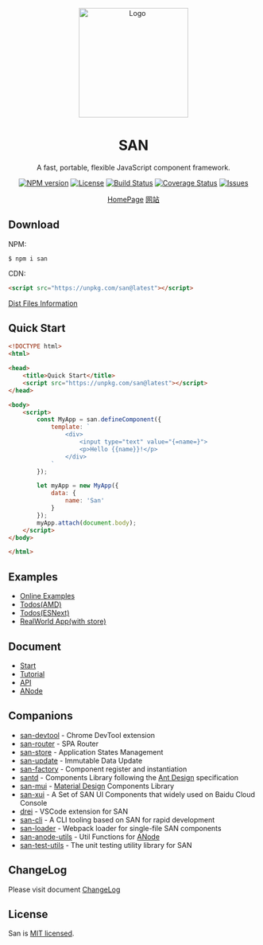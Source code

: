 <p align="center">
    <a href="https://baidu.github.io/san/">
        <img src="https://baidu.github.io/san/img/logo-colorful.svg" alt="Logo" height="220">
    </a>
</p>

<h1 align="center">SAN</h1>

<p align="center">
A fast, portable, flexible JavaScript component framework.
</p>

<p align="center">
  <a href="https://www.npmjs.com/package/san"><img src="http://img.shields.io/npm/v/san.svg?style=flat-square" alt="NPM version"></a>
  <a href="https://www.npmjs.com/package/san"><img src="https://img.shields.io/github/license/baidu/san.svg?style=flat-square" alt="License"></a>
  <a href="https://travis-ci.org/baidu/san"><img src="https://img.shields.io/travis/baidu/san/master.svg?style=flat-square" alt="Build Status"></a>
  <a href="https://coveralls.io/github/baidu/san?branch=master"><img src="https://img.shields.io/coveralls/github/baidu/san.svg?style=flat-square" alt="Coverage Status"></a>
  <a href="https://github.com/baidu/san/issues"><img src="https://img.shields.io/github/issues/baidu/san.svg?style=flat-square" alt="Issues"></a>
</p>

<p align="center">
  <a href="https://baidu.github.io/san/en/index.html" target="_blank">HomePage</a>
  <a href="https://baidu.github.io/san/" target="_blank">网站</a>
</p>




## Download

NPM:

```
$ npm i san
```

CDN:

```html
<script src="https://unpkg.com/san@latest"></script>
```

[Dist Files Information](https://github.com/baidu/san/tree/master/dist)


## Quick Start

```html
<!DOCTYPE html>
<html>

<head>
    <title>Quick Start</title>
    <script src="https://unpkg.com/san@latest"></script>
</head>

<body>
    <script>
        const MyApp = san.defineComponent({
            template: `
                <div>
                    <input type="text" value="{=name=}">
                    <p>Hello {{name}}!</p>
                </div>
            `
        });

        let myApp = new MyApp({
            data: {
                name: 'San'
            }
        });
        myApp.attach(document.body);
    </script>
</body>

</html>
```

## Examples

- [Online Examples](https://baidu.github.io/san/example/)
- [Todos(AMD)](https://github.com/baidu/san/tree/master/example/todos-amd)
- [Todos(ESNext)](https://github.com/baidu/san/tree/master/example/todos-esnext)
- [RealWorld App(with store)](https://github.com/ecomfe/san-realworld-app)

## Document

- [Start](https://baidu.github.io/san/tutorial/start/)
- [Tutorial](https://baidu.github.io/san/tutorial/setup/)
- [API](https://baidu.github.io/san/doc/api/)
- [ANode](https://github.com/baidu/san/blob/master/doc/anode.md)


## Companions

- [san-devtool](https://github.com/baidu/san-devtool/blob/master/docs/user_guide.md) - Chrome DevTool extension
- [san-router](https://github.com/baidu/san-router) - SPA Router
- [san-store](https://github.com/baidu/san-store) - Application States Management
- [san-update](https://github.com/baidu/san-update) - Immutable Data Update
- [san-factory](https://github.com/baidu/san-factory) - Component register and instantiation
- [santd](https://ecomfe.github.io/santd/) - Components Library following the [Ant Design](https://ant.design/) specification
- [san-mui](https://ecomfe.github.io/san-mui/) - [Material Design](https://www.material.io/) Components Library
- [san-xui](https://ecomfe.github.io/san-xui/) - A Set of SAN UI Components that widely used on Baidu Cloud Console
- [drei](https://github.com/ssddi456/drei/) - VSCode extension for SAN
- [san-cli](https://github.com/ecomfe/san-cli) - A CLI tooling based on SAN for rapid development
- [san-loader](https://github.com/ecomfe/san-cli/tree/master/packages/san-loader) - Webpack loader for single-file SAN components
- [san-anode-utils](https://github.com/ecomfe/san-anode-utils) - Util Functions for [ANode](https://github.com/baidu/san/blob/master/doc/anode.md)
- [san-test-utils](https://github.com/ecomfe/san-test-utils) - The unit testing utility library for SAN

## ChangeLog

Please visit document [ChangeLog](https://github.com/baidu/san/blob/master/CHANGELOG.md)


## License

San is [MIT licensed](./LICENSE).

